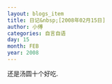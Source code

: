 ```yaml
---
layout: blogs_item
title: 日记&nbsp;[2008年02月15日]
author: 小傅
categories: 自言自语
day: 15
month: FEB
year: 2008
---
```




还是汤圆十个好吃.



